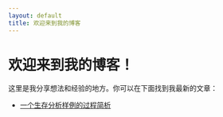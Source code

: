 ```yaml
---
layout: default
title: 欢迎来到我的博客
---
```


# 欢迎来到我的博客！

这里是我分享想法和经验的地方。你可以在下面找到我最新的文章：

- [一个生存分析样例的过程简析](https://username.github.io/2025/04/13/blog/)
